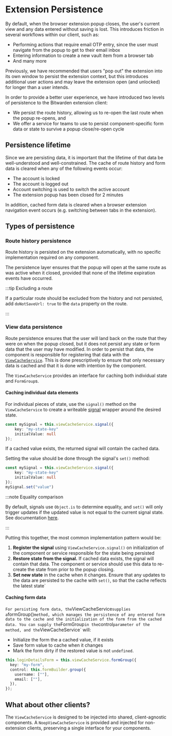 # Extension Persistence

By default, when the browser extension popup closes, the user's current view and any data entered
without saving is lost. This introduces friction in several workflows within our client, such as:

- Performing actions that require email OTP entry, since the user must navigate from the popup to
  get to their email inbox
- Entering information to create a new vault item from a browser tab
- And many more

Previously, we have recommended that users "pop out" the extension into its own window to persist
the extension context, but this introduces additional user actions and may leave the extension open
(and unlocked) for longer than a user intends.

In order to provide a better user experience, we have introduced two levels of persistence to the
Bitwarden extension client:

- We persist the route history, allowing us to re-open the last route when the popup re-opens, and
- We offer a service for teams to use to persist component-specific form data or state to survive a
  popup close/re-open cycle

## Persistence lifetime

Since we are persisting data, it is important that the lifetime of that data be well-understood and
well-constrained. The cache of route history and form data is cleared when any of the following
events occur:

- The account is locked
- The account is logged out
- Account switching is used to switch the active account
- The extension popup has been closed for 2 minutes

In addition, cached form data is cleared when a browser extension navigation event occurs (e.g.
switching between tabs in the extension).

## Types of persistence

### Route history persistence

Route history is persisted on the extension automatically, with no specific implementation required
on any component.

The persistence layer ensures that the popup will open at the same route as was active when it
closed, provided that none of the lifetime expiration events have occurred.

:::tip Excluding a route

If a particular route should be excluded from the history and not persisted, add
`doNotSaveUrl: true` to the `data` property on the route.

:::

### View data persistence

Route persistence ensures that the user will land back on the route that they were on when the popup
closed, but it does not persist any state or form data that the user may have modified. In order to
persist that data, the component is responsible for registering that data with the
[`ViewCacheService`](https://github.com/bitwarden/clients/blob/main/libs/angular/src/platform/abstractions/view-cache.service.ts).
This is done prescriptively to ensure that only necessary data is cached and that it is done with
intention by the component.

The `ViewCacheService` provides an interface for caching both individual state and `FormGroup`s.

#### Caching individual data elements

For individual pieces of state, use the `signal()` method on the `ViewCacheService` to create a
writeable [signal](https://angular.dev/guide/signals) wrapper around the desired state.

```typescript
const mySignal = this.viewCacheService.signal({
    key: "my-state-key"
    initialValue: null
});
```

If a cached value exists, the returned signal will contain the cached data.

Setting the value should be done through the signal's `set()` method:

```typescript
const mySignal = this.viewCacheService.signal({
    key: "my-state-key"
    initialValue: null
});
mySignal.set("value")
```

:::note Equality comparison

By default, signals use `Object.is` to determine equality, and `set()` will only trigger updates if
the updated value is not equal to the current signal state. See documentation
[here](https://angular.dev/guide/signals#signal-equality-functions).

:::

Putting this together, the most common implementation pattern would be:

1. **Register the signal** using `ViewCacheService.signal()` on initialization of the component or
   service responsible for the state being persisted
2. **Restore state from the signal.** If cached data exists, the signal will contain that data. The
   component or service should use this data to re-create the state from prior to the popup closing.
3. **Set new state** in the cache when it changes. Ensure that any updates to the data are persisted
   to the cache with `set()`, so that the cache reflects the latest state`

#### Caching form data

`For persisting form data, the`ViewCacheService`supplies a`formGroup()`method, which manages the persistence of any entered form data to the cache and the initialization of the form from the cached data. You can supply the`FormGroup`in the`control`parameter of the method, and the`ViewCacheService`
will:

- Initialize the form the a cached value, if it exists
- Save form value to cache when it changes
- Mark the form dirty if the restored value is not `undefined`.

```typescript
this.loginDetailsForm = this.viewCacheService.formGroup({
  key: "my-form",
  control: this.formBuilder.group({
    username: [""],
    email: [""],
  }),
});
```

## What about other clients?

The `ViewCacheService` is designed to be injected into shared, client-agnostic components. A
`NoopViewCacheService` is provided and injected for non-extension clients, preserving a single
interface for your components.
